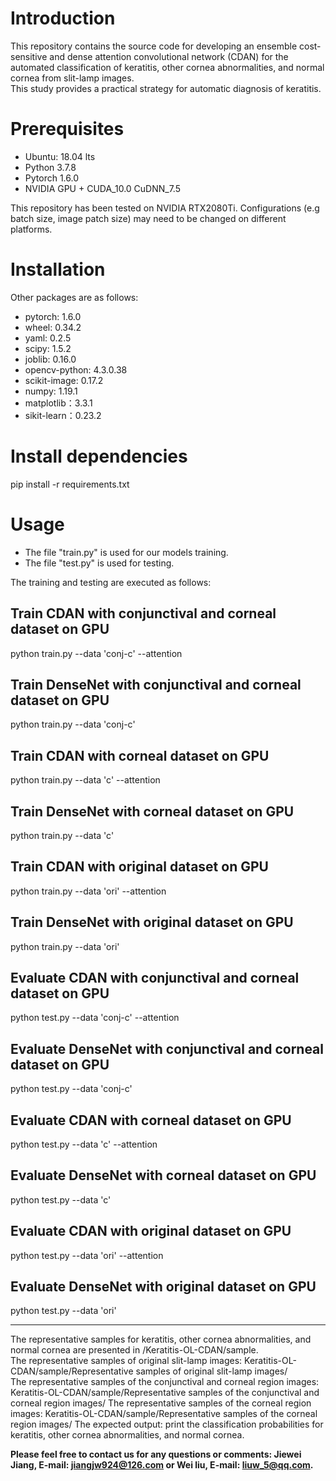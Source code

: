 # Introduction
This repository contains the source code for developing an ensemble cost-sensitive and dense attention convolutional network (CDAN) for the automated classification of keratitis, other cornea abnormalities, and normal cornea from slit-lamp images.  
This study provides a practical strategy for automatic diagnosis of keratitis.

# Prerequisites
* Ubuntu: 18.04 lts
* Python 3.7.8
* Pytorch 1.6.0
* NVIDIA GPU + CUDA_10.0 CuDNN_7.5

This repository has been tested on NVIDIA RTX2080Ti. Configurations (e.g batch size, image patch size) may need to be changed on different platforms.

# Installation
Other packages are as follows:
* pytorch: 1.6.0 
* wheel:  0.34.2
* yaml:   0.2.5
* scipy:  1.5.2
* joblib: 0.16.0
* opencv-python: 4.3.0.38
* scikit-image: 0.17.2
* numpy: 1.19.1
* matplotlib：3.3.1
* sikit-learn：0.23.2
# Install dependencies
pip install -r requirements.txt
# Usage
* The file "train.py" is used for our models training.
* The file "test.py"  is used for testing.

The training and testing are executed as follows:

## Train CDAN with conjunctival and corneal dataset on GPU
python train.py --data 'conj-c' --attention 

## Train DenseNet with conjunctival and corneal dataset on GPU
python train.py --data 'conj-c' 

## Train CDAN with corneal dataset on GPU
python train.py --data 'c' --attention 

## Train DenseNet with corneal dataset on GPU
python train.py --data 'c'

## Train CDAN with original dataset on GPU
python train.py --data 'ori' --attention 

## Train DenseNet with original dataset on GPU
python train.py --data 'ori'

## Evaluate CDAN with conjunctival and corneal dataset on GPU
python test.py --data 'conj-c' --attention

## Evaluate DenseNet with conjunctival and corneal dataset on GPU
python test.py --data 'conj-c' 

## Evaluate CDAN with corneal dataset on GPU
python test.py --data 'c' --attention

## Evaluate DenseNet with corneal dataset on GPU
python test.py --data 'c' 

## Evaluate CDAN with original dataset on GPU
python test.py --data 'ori' --attention

## Evaluate DenseNet with original dataset on GPU
python test.py --data 'ori'
***

The representative samples for keratitis, other cornea abnormalities, and normal cornea are presented in /Keratitis-OL-CDAN/sample.  
The representative samples of original slit-lamp images: Keratitis-OL-CDAN/sample/Representative samples of original slit-lamp images/  
The representative samples of the conjunctival and corneal region images: Keratitis-OL-CDAN/sample/Representative samples of the conjunctival and corneal region images/ 
The representative samples of  the corneal region images: Keratitis-OL-CDAN/sample/Representative samples of the corneal region images/
The expected output: print the classification probabilities for keratitis, other cornea abnormalities, and normal cornea.

**Please feel free to contact us for any questions or comments: Jiewei Jiang, E-mail: jiangjw924@126.com or Wei liu, E-mail: liuw_5@qq.com.**
